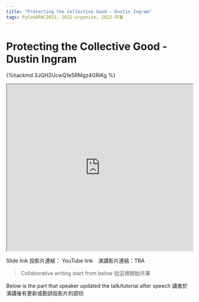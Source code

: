 ```yaml
---
title: "Protecting the Collective Good - Dustin Ingram"
tags: PyConAPAC2022, 2022-organize, 2022-共筆
---
```


# Protecting the Collective Good - Dustin Ingram

{%hackmd 3JQH2UcwQ1e5RMgz4GRiKg %}

<iframe src=https://app.sli.do/event/qhRpkD1Pz1uJsdjXtMiRgr height=450 width=100%></iframe>


Slide link 投影片連結：
YouTube link　演講影片連結：TBA

> Collaborative writing start from below 
> 從這裡開始共筆 

Below is the part that speaker updated the talk/tutorial after speech
講者於演講後有更新或勘誤投影片的部份
